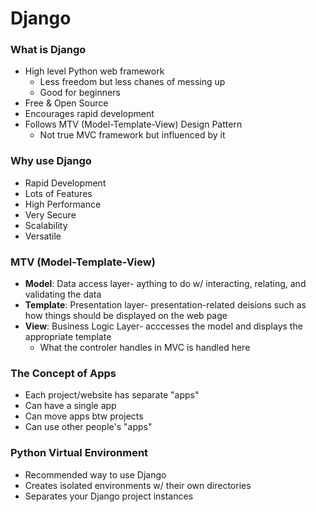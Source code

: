 # Django 
### What is Django
- High level Python web framework
  - Less freedom but less chanes of messing up
  - Good for beginners
- Free & Open Source
- Encourages rapid development
- Follows MTV (Model-Template-View) Design Pattern
  - Not true MVC framework but influenced by it

### Why use Django
- Rapid Development
- Lots of Features 
- High Performance
- Very Secure 
- Scalability
- Versatile

### MTV (Model-Template-View)
- __Model__: Data access layer- aything to do w/ interacting, relating, and validating the data
- __Template__: Presentation layer- presentation-related deisions such as how things should be displayed on the web page
- __View__: Business Logic Layer- acccesses the model and displays the appropriate template
  - What the controler handles in MVC is handled here

### The Concept of Apps
- Each project/website has separate "apps"
- Can have a single app
- Can move apps btw projects
- Can use other people's "apps" 

### Python Virtual Environment
- Recommended way to use Django 
- Creates isolated environments w/ their own directories
- Separates your Django project instances







